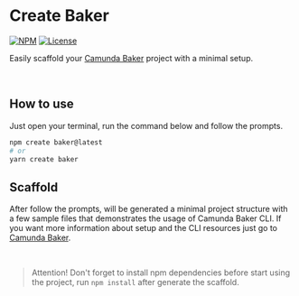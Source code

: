 # Create Baker

[![NPM](https://img.shields.io/npm/v/cam-baker)](https://www.npmjs.com/package/cam-baker)
[![License](https://img.shields.io/badge/license-MIT-blue.svg)](https://opensource.org/licenses/MIT)

Easily scaffold your [Camunda Baker](https://github.com/pedbernardo/cam-baker) project with a minimal setup.

<br>

## How to use

Just open your terminal, run the command below and follow the prompts.

```bash
npm create baker@latest
# or
yarn create baker
```

## Scaffold

After follow the prompts, will be generated a minimal project structure with a few sample files that demonstrates the usage of Camunda Baker CLI. If you want more information about setup and the CLI resources just go to [Camunda Baker](https://github.com/pedbernardo/cam-baker).

<br>

> Attention! Don't forget to install npm dependencies before start using the project, run `npm install` after generate the scaffold.
